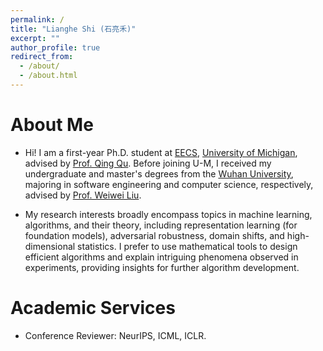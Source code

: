 ```yaml
---
permalink: /
title: "Lianghe Shi (石亮禾)"
excerpt: ""
author_profile: true
redirect_from: 
  - /about/
  - /about.html
---
```


<!-- ![myimg](https://github.com/Heimine/Heimine.github.io/blob/master/images/profile_photo.JPG?raw=true){: width="350px" style="float:right; padding-left:30px" } -->

# About Me
* Hi! I am a first-year Ph.D. student at [EECS](https://eecs.engin.umich.edu/), [University of Michigan](https://umich.edu/), advised by [Prof. Qing Qu](https://qingqu.engin.umich.edu/). Before joining U-M, I received my undergraduate and master's degrees from the [Wuhan University](https://en.whu.edu.cn/), majoring in software engineering and computer science, respectively, advised by [Prof. Weiwei Liu](https://sites.google.com/site/weiweiliuhomepage/).

* My research interests broadly encompass topics in machine learning, algorithms, and their theory, including representation learning (for foundation models), adversarial robustness, domain shifts, and high-dimensional statistics. I prefer to use mathematical tools to design efficient algorithms and explain intriguing phenomena observed in experiments, providing insights for further algorithm development.


# Academic Services
* Conference Reviewer: NeurIPS, ICML, ICLR.
